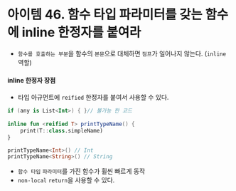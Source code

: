 # 아이템 46. 함수 타입 파라미터를 갖는 함수에 inline 한정자를 붙여라


- `함수를 호출하는 부분`을 함수의 `본문`으로 대체하면 `점프`가 일어나지 않는다. (`inline` 역할)


#### inline 한정자 장점
- 타입 아규먼트에 `reified` 한정자를 붙여서 사용할 수 있다.
```kotlin
if (any is List<Int>) { }// 불가능 한 코드
    
inline fun <reified T> printTypeName() {
    print(T::class.simpleName)
}

printTypeName<Int>() // Int
printTypeName<String>() // String

```

- `함수 타입` `파라미터`를 가진 함수가 휠씬 빠르게 동작
- `non-local` `return`을 사용할 수 있다.